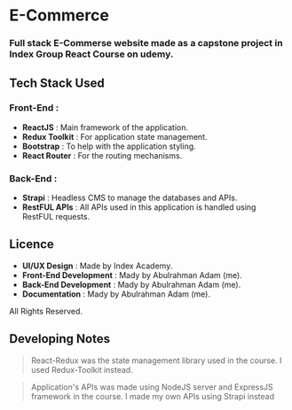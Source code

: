 # E-Commerce

### Full stack E-Commerse website made as a capstone project in Index Group React Course on udemy.

## Tech Stack Used

### Front-End :

- **ReactJS** : Main framework of the application.
- **Redux Toolkit** : For application state management.
- **Bootstrap** : To help with the application styling.
- **React Router** : For the routing mechanisms.

### Back-End :

- **Strapi** : Headless CMS to manage the databases and APIs.
- **RestFUL APIs** : All APIs used in this application is handled using RestFUL requests.

## Licence

- **UI/UX Design** : Made by Index Academy.
- **Front-End Development** : Mady by Abulrahman Adam (me).
- **Back-End Development** : Mady by Abulrahman Adam (me).
- **Documentation** : Mady by Abulrahman Adam (me).

All Rights Reserved.

## Developing Notes

> React-Redux was the state management library used in the course. I used Redux-Toolkit instead.

> Application's APIs was made using NodeJS server and ExpressJS framework in the course. I made my own APIs using Strapi instead
